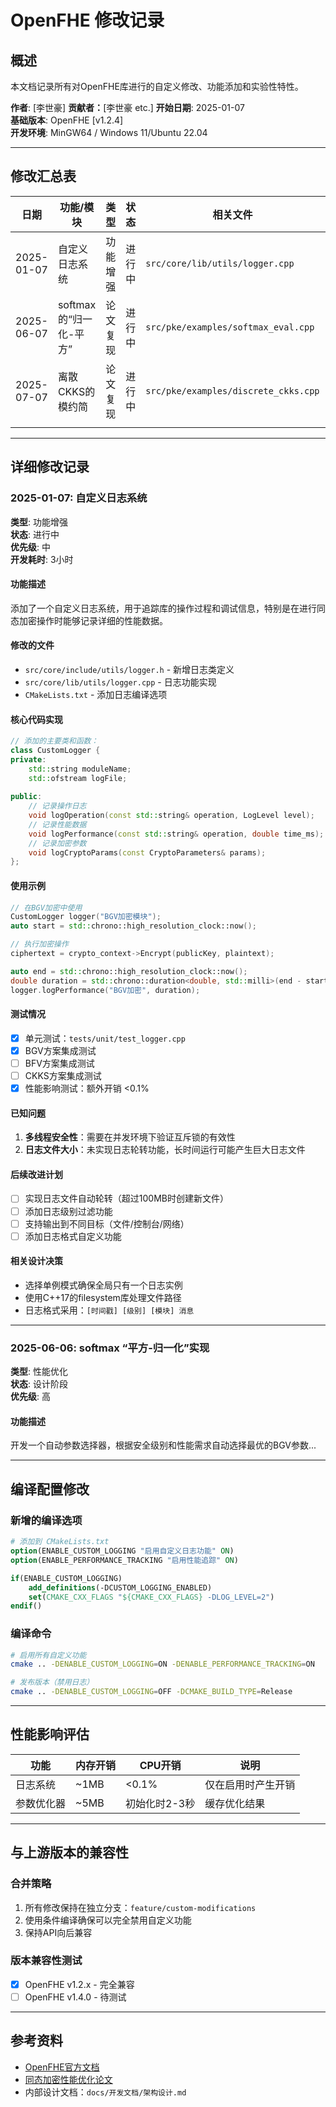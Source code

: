 # OpenFHE 修改记录

## 概述
本文档记录所有对OpenFHE库进行的自定义修改、功能添加和实验性特性。

**作者**: [李世豪] 
**贡献者：**[李世豪 etc.] 
**开始日期**: 2025-01-07  
**基础版本**: OpenFHE [v1.2.4]  
**开发环境**: MinGW64 / Windows 11/Ubuntu 22.04

---

## 修改汇总表

| 日期 | 功能/模块 | 类型 | 状态 | 相关文件 | 备注 |
|------|----------|------|------|----------|------|
| 2025-01-07 | 自定义日志系统 | 功能增强 | 进行中 | `src/core/lib/utils/logger.cpp` | 用于调试 |
| 2025-06-07 | softmax的“归一化-平方” | 论文复现 | 进行中 | `src/pke/examples/softmax_eval.cpp`  | baseline |
| 2025-07-07 | 离散CKKS的模约简       | 论文复现 | 进行中 | `src/pke/examples/discrete_ckks.cpp` | baseline |
|  |  |  |  |  |  |

---

## 详细修改记录

### 2025-01-07: 自定义日志系统
**类型**: 功能增强  
**状态**: 进行中  
**优先级**: 中  
**开发耗时**: 3小时  

#### 功能描述
添加了一个自定义日志系统，用于追踪库的操作过程和调试信息，特别是在进行同态加密操作时能够记录详细的性能数据。

#### 修改的文件
- `src/core/include/utils/logger.h` - 新增日志类定义
- `src/core/lib/utils/logger.cpp` - 日志功能实现
- `CMakeLists.txt` - 添加日志编译选项

#### 核心代码实现
```cpp
// 添加的主要类和函数：
class CustomLogger {
private:
    std::string moduleName;
    std::ofstream logFile;
    
public:
    // 记录操作日志
    void logOperation(const std::string& operation, LogLevel level);
    // 记录性能数据
    void logPerformance(const std::string& operation, double time_ms);
    // 记录加密参数
    void logCryptoParams(const CryptoParameters& params);
};
```

#### 使用示例
```cpp
// 在BGV加密中使用
CustomLogger logger("BGV加密模块");
auto start = std::chrono::high_resolution_clock::now();

// 执行加密操作
ciphertext = crypto_context->Encrypt(publicKey, plaintext);

auto end = std::chrono::high_resolution_clock::now();
double duration = std::chrono::duration<double, std::milli>(end - start).count();
logger.logPerformance("BGV加密", duration);
```

#### 测试情况
- [x] 单元测试：`tests/unit/test_logger.cpp`
- [x] BGV方案集成测试
- [ ] BFV方案集成测试
- [ ] CKKS方案集成测试
- [x] 性能影响测试：额外开销 <0.1%

#### 已知问题
1. **多线程安全性**：需要在并发环境下验证互斥锁的有效性
2. **日志文件大小**：未实现日志轮转功能，长时间运行可能产生巨大日志文件

#### 后续改进计划
- [ ] 实现日志文件自动轮转（超过100MB时创建新文件）
- [ ] 添加日志级别过滤功能
- [ ] 支持输出到不同目标（文件/控制台/网络）
- [ ] 添加日志格式自定义功能

#### 相关设计决策
- 选择单例模式确保全局只有一个日志实例
- 使用C++17的filesystem库处理文件路径
- 日志格式采用：`[时间戳] [级别] [模块] 消息`

---

### 2025-06-06: softmax “平方-归一化”实现
**类型**: 性能优化  
**状态**: 设计阶段  
**优先级**: 高  

#### 功能描述
开发一个自动参数选择器，根据安全级别和性能需求自动选择最优的BGV参数...

---

## 编译配置修改

### 新增的编译选项
```cmake
# 添加到 CMakeLists.txt
option(ENABLE_CUSTOM_LOGGING "启用自定义日志功能" ON)
option(ENABLE_PERFORMANCE_TRACKING "启用性能追踪" ON)

if(ENABLE_CUSTOM_LOGGING)
    add_definitions(-DCUSTOM_LOGGING_ENABLED)
    set(CMAKE_CXX_FLAGS "${CMAKE_CXX_FLAGS} -DLOG_LEVEL=2")
endif()
```

### 编译命令
```bash
# 启用所有自定义功能
cmake .. -DENABLE_CUSTOM_LOGGING=ON -DENABLE_PERFORMANCE_TRACKING=ON

# 发布版本（禁用日志）
cmake .. -DENABLE_CUSTOM_LOGGING=OFF -DCMAKE_BUILD_TYPE=Release
```

---

## 性能影响评估

| 功能 | 内存开销 | CPU开销 | 说明 |
|------|---------|---------|------|
| 日志系统 | ~1MB | <0.1% | 仅在启用时产生开销 |
| 参数优化器 | ~5MB | 初始化时2-3秒 | 缓存优化结果 |

---

## 与上游版本的兼容性

### 合并策略
1. 所有修改保持在独立分支：`feature/custom-modifications`
2. 使用条件编译确保可以完全禁用自定义功能
3. 保持API向后兼容

### 版本兼容性测试
- [x] OpenFHE v1.2.x - 完全兼容
- [ ] OpenFHE v1.4.0 - 待测试

---

## 参考资料
- [OpenFHE官方文档](https://openfhe.org/docs)
- [同态加密性能优化论文](链接)
- 内部设计文档：`docs/开发文档/架构设计.md`